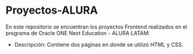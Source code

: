 # Proyectos-ALURA

En este repositorio se encuentran los proyectos Frontend realizados en el programa de Oracle ONE Next Education - ALURA LATAM:

- Descripción: Contiene dos páginas en donde se utilizó HTML y CSS.



